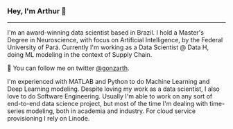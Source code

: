 ### Hey, I'm Arthur 👋

***

I'm an award-winning data scientist based in Brazil. I hold a Master's Degree in Neuroscience, with focus on Artificial Intelligence, by the Federal University of Pará. Currently I'm working as a Data Scientist @ Data H, doing ML modeling in the context of Supply Chain.


💬  You can follow me on twitter <a href="https://twitter.com/gonzarth">@gonzarth</a>.

I'm experienced with MATLAB and Python to do Machine Learning and Deep Learning modeling. Despite loving my work as a data scientist, I also love to do Software Engineering. Usually I'm able to work on any sort of end-to-end data science project, but most of the time I'm dealing with time-series modeling, both in academia and industry. For cloud service provisioning I rely on Linode.

